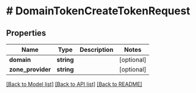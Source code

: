 # # DomainTokenCreateTokenRequest

## Properties

Name | Type | Description | Notes
------------ | ------------- | ------------- | -------------
**domain** | **string** |  | [optional]
**zone_provider** | **string** |  | [optional]

[[Back to Model list]](../../README.md#models) [[Back to API list]](../../README.md#endpoints) [[Back to README]](../../README.md)
